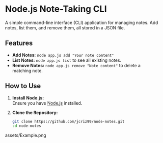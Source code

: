 # Node.js Note-Taking CLI

A simple command-line interface (CLI) application for managing notes. Add notes, list them, and remove them, all stored in a JSON file.

## Features

- **Add Notes:** `node app.js add "Your note content"`
- **List Notes:** `node app.js list` to see all existing notes.
- **Remove Notes:** `node app.js remove "Note content"` to delete a matching note.

## How to Use

1. **Install Node.js:**  
   Ensure you have [Node.js](https://nodejs.org/) installed.

2. **Clone the Repository:**  
   ```bash
   git clone https://github.com/jcriz99/node-notes.git
   cd node-notes

assets/Example.png
